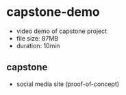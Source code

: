 # capstone-demo
- video demo of capstone project
- file size: 87MB
- duration: 10min

## capstone
- social media site (proof-of-concept)
